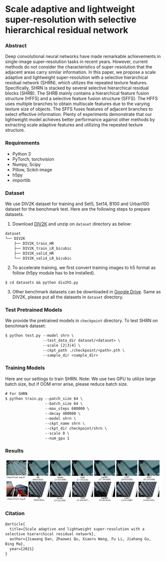 # Scale adaptive and lightweight super-resolution with selective hierarchical residual network

### Abstract
Deep convolutional neural networks have made remarkable achievements in single-image super-resolution tasks in recent years. However, current methods do not consider the characteristics of super-resolution that the adjacent areas carry similar information. In this paper, we propose a scale adaptive and lightweight super-resolution with a selective hierarchical residual network (SHRN), which utilizes the repeated texture features. Specifically, SHRN is stacked by several selective hierarchical residual blocks (SHRB). The SHRB mainly contains a hierarchical feature fusion structure (HFFS) and a selective feature fusion structure (SFFS). The HFFS uses multiple branches to obtain multiscale features due to the varying texture size of objects. The SFFS fuses features of adjacent branches to select effective information. Plenty of experiments demonstrate that our lightweight model achieves better performance against other methods by extracting scale adaptive features and utilizing the repeated texture structure.

### Requirements
- Python 3
- PyTorch, torchvision
- Numpy, Scipy
- Pillow, Scikit-image
- h5py
- importlib

### Dataset
We use DIV2K dataset for training and Set5, Set14, B100 and Urban100 dataset for the benchmark test. Here are the following steps to prepare datasets.

1. Download [DIV2K](https://data.vision.ee.ethz.ch/cvl/DIV2K) and unzip on `dataset` directory as below:
  ```
  dataset
  └── DIV2K
      ├── DIV2K_train_HR
      ├── DIV2K_train_LR_bicubic
      ├── DIV2K_valid_HR
      └── DIV2K_valid_LR_bicubic
  ```
2. To accelerate training, we first convert training images to h5 format as follow (h5py module has to be installed).
```shell
$ cd datasets && python div2h5.py
```
3. Other benchmark datasets can be downloaded in [Google Drive](https://drive.google.com/open?id=1cGHKR-E_B3L6gFIlxhWunum30q9DKZXT). Same as DIV2K, please put all the datasets in `dataset` directory.

### Test Pretrained Models
We provide the pretrained models in `checkpoint` directory. To test SHRN on benchmark dataset:
```shell
$ python test.py --model shrn \
                 --test_data_dir dataset/<dataset> \
                 --scale [2|3|4] \
                 --ckpt_path ./checkpoint/<path>.pth \
                 --sample_dir <sample_dir>
```

### Training Models
Here are our settings to train SHRN. Note: We use two GPU to utilize large batch size, but if OOM error arise, please reduce batch size.
```shell
# For SHRN
$ python train.py --patch_size 64 \
                  --batch_size 64 \
                  --max_steps 600000 \
                  --decay 400000 \
                  --model shrn \
                  --ckpt_name shrn \
                  --ckpt_dir checkpoint/shrn \
                  --scale 0 \
                  --num_gpu 1
```
### Results
![image](https://github.com/JiawangDan/SHRN/blob/master/figs/results.PNG)

### Citation
```
@article{
  title={Scale adaptive and lightweight super-resolution with a selective hierarchical residual network},
  author={Jiawang Dan, Zhaowei Qu, Xiaoru Wang, Fu Li, Jiahang Gu, Bing Ma},
  year={2021}
}
```
